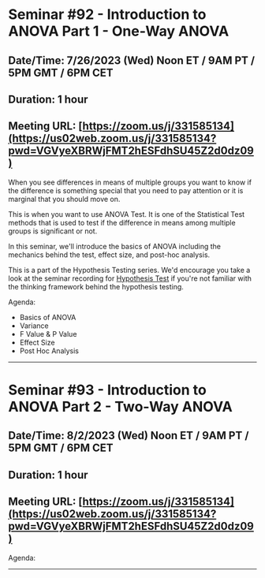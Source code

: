 # Seminar #92 - Introduction to ANOVA Part 1 - One-Way ANOVA
## Date/Time: 7/26/2023 (Wed) Noon ET / 9AM PT / 5PM GMT / 6PM CET
## Duration: 1 hour
## Meeting URL: [https://zoom.us/j/331585134](https://us02web.zoom.us/j/331585134?pwd=VGVyeXBRWjFMT2hESFdhSU45Z2d0dz09)

When you see differences in means of multiple groups you want to know if the difference is something special that you need to pay attention or it is marginal that you should move on.

This is when you want to use ANOVA Test. It is one of the Statistical Test methods that is used to test if the difference in means among multiple groups is significant or not.

In this seminar, we'll introduce the basics of ANOVA including the mechanics behind the test, effect size, and post-hoc analysis.

This is a part of the Hypothesis Testing series. We'd encourage you take a look at the seminar recording for [Hypothesis Test](https://exploratory.io/note/kanaugust/Seminar-83-Introduction-to-Hypothesis-Testing-UII5IOW1bn) if you're not familiar with the thinking framework behind the hypothesis testing.

Agenda:

- Basics of ANOVA
- Variance
- F Value & P Value
- Effect Size
- Post Hoc Analysis

----

# Seminar #93 - Introduction to ANOVA Part 2 - Two-Way ANOVA
## Date/Time: 8/2/2023 (Wed) Noon ET / 9AM PT / 5PM GMT / 6PM CET
## Duration: 1 hour
## Meeting URL: [https://zoom.us/j/331585134](https://us02web.zoom.us/j/331585134?pwd=VGVyeXBRWjFMT2hESFdhSU45Z2d0dz09)


Agenda:

----
